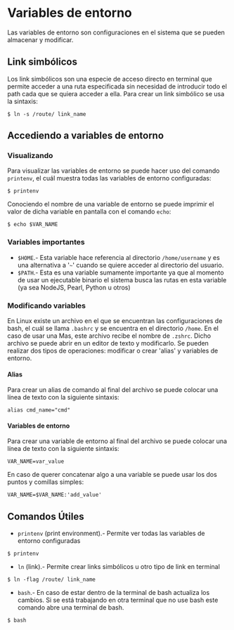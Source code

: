 # Variables de entorno

Las variables de entorno son configuraciones en el sistema que se pueden almacenar y modificar.

## Link simbólicos
Los link simbólicos son una especie de acceso directo en terminal que permite acceder a una ruta especificada sin necesidad de introducir todo el path cada que se quiera acceder a ella. Para crear un link simbólico se usa la sintaxis:
~~~
$ ln -s /route/ link_name
~~~


## Accediendo a variables de entorno

### Visualizando
Para visualizar las variables de entorno se puede hacer uso del comando `printenv`, el cuál muestra todas las variables de entorno configuradas:
~~~
$ printenv
~~~
Conociendo el nombre de una variable de entorno se puede imprimir el valor de dicha variable en pantalla con el comando `echo`:
~~~
$ echo $VAR_NAME
~~~

### Variables importantes
- `$HOME`.- Esta variable hace referencia al directorio `/home/username` y es una alternativa a '`~`' cuando se quiere acceder al directorio del usuario.
- `$PATH`.- Esta es una variable sumamente importante ya que al momento de usar un ejecutable binario el sistema busca las rutas en esta variable (ya sea NodeJS, Pearl, Python u otros)

### Modificando variables
En Linux existe un archivo en el que se encuentran las configuraciones de bash, el cuál se llama `.bashrc` y se encuentra en el directorio `/home`. En el caso de usar una Mas, este archivo recibe el nombre de `.zshrc`. Dicho archivo se puede abrir en un editor de texto y modificarlo. Se pueden realizar dos tipos de operaciones: modificar o crear 'alias' y variables de entorno. 

#### Alias
Para crear un alias de comando al final del archivo se puede colocar una línea de texto con la siguiente sintaxis:
~~~
alias cmd_name="cmd"
~~~

#### Variables de entorno
Para crear una variable de entorno al final del archivo se puede colocar una línea de texto con la siguiente sintaxis:
~~~
VAR_NAME=var_value 
~~~
En caso de querer concatenar algo a una variable se puede usar los dos puntos y comillas simples:
~~~
VAR_NAME=$VAR_NAME:'add_value'
~~~


## Comandos Útiles
- `printenv` (print environment).- Permite ver todas las variables de entorno configuradas
~~~
$ printenv
~~~
- `ln` (link).- Permite crear links simbólicos u otro tipo de link en terminal
~~~
$ ln -flag /route/ link_name
~~~
- `bash`.- En caso de estar dentro de la terminal de bash actualiza los cambios. Si se está trabajando en otra terminal que no use bash este comando abre una terminal de bash.
~~~
$ bash
~~~